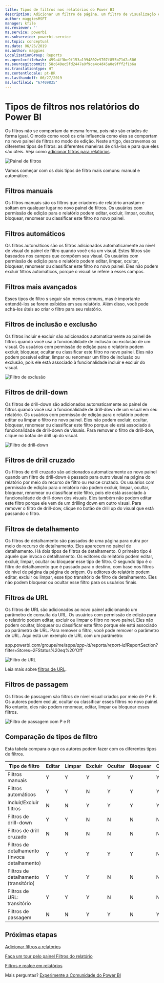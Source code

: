 ```yaml
---
title: Tipos de filtros nos relatórios do Power BI
description: Adicionar um filtro de página, um filtro de visualização ou um filtro de relatório a um relatório no Power BI
author: maggiesMSFT
manager: kfile
ms.reviewer: ''
ms.service: powerbi
ms.subservice: powerbi-service
ms.topic: conceptual
ms.date: 06/25/2019
ms.author: maggies
LocalizationGroup: Reports
ms.openlocfilehash: 499a4f3be9f153a1994802e9707f855b71d2a506
ms.sourcegitcommit: 58c649ec5fd2447a0f9ca4c4d45a0e9fff2f1b6a
ms.translationtype: HT
ms.contentlocale: pt-BR
ms.lasthandoff: 06/27/2019
ms.locfileid: "67409835"
---
```

# <a name="types-of-filters-in-power-bi-reports"></a>Tipos de filtros nos relatórios do Power BI

Os filtros não se comportam da mesma forma, pois não são criados de forma igual. O modo como você os cria influencia como eles se comportam no novo painel de filtros no modo de edição. Neste artigo, descrevemos os diferentes tipos de filtros: as diferentes maneiras de criá-los e para que eles são úteis. Veja como [adicionar filtros para relatórios](power-bi-report-add-filter.md). 

![Painel de filtros](media/power-bi-report-filter-types/power-bi-filter-pane.png)

Vamos começar com os dois tipos de filtro mais comuns: manual e automático.

## <a name="manual-filters"></a>Filtros manuais 

Os filtros manuais são os filtros que criadores de relatório arrastam e soltam em qualquer lugar no novo painel de filtros. Os usuários com permissão de edição para o relatório podem editar, excluir, limpar, ocultar, bloquear, renomear ou classificar este filtro no novo painel.

## <a name="automatic-filters"></a>Filtros automáticos 

Os filtros automáticos são os filtros adicionados automaticamente ao nível de visual do painel de filtro quando você cria um visual. Estes filtros são baseados nos campos que compõem seu visual. Os usuários com permissão de edição para o relatório podem editar, limpar, ocultar, bloquear, renomear ou classificar este filtro no novo painel. Eles não podem excluir filtros automáticos, porque o visual se refere a esses campos.

## <a name="more-advanced-filters"></a>Filtros mais avançados

Esses tipos de filtro s seguir são menos comuns, mas é importante entendê-los se forem exibidos em seu relatório. Além disso, você pode achá-los úteis ao criar o filtro para seu relatório.

## <a name="include-and-exclude-filters"></a>Filtros de inclusão e exclusão

Os filtros incluir e excluir são adicionados automaticamente ao painel de filtros quando você usa a funcionalidade de inclusão ou exclusão de um visual. Os usuários com permissão de edição para o relatório podem excluir, bloquear, ocultar ou classificar este filtro no novo painel. Eles não podem possível editar, limpar ou renomear um filtro de inclusão ou exclusão, pois ele está associado à funcionalidade incluir e excluir do visual.

![Filtro de exclusão](media/power-bi-report-filter-types/power-bi-filters-exclude.png)

## <a name="drill-down-filters"></a>Filtros de drill-down

Os filtros de drill-down são adicionados automaticamente ao painel de filtros quando você usa a funcionalidade de drill-down de um visual em seu relatório. Os usuários com permissão de edição para o relatório podem editar ou limpar o filtro no novo painel. Eles não podem excluir, ocultar, bloquear, renomear ou classificar este filtro porque ele está associado à funcionalidade de drill-down de visuais. Para remover o filtro de drill-dow, clique no botão de drill up do visual.

![Filtro de drill-down](media/power-bi-report-filter-types/power-bi-filters-drill-down.png)

## <a name="cross-drill-filters"></a>Filtros de drill cruzado

Os filtros de drill cruzado são adicionados automaticamente ao novo painel quando um filtro de drill-down é passado para outro visual na página do relatório por meio do recurso de filtro ou realce cruzado. Os usuários com permissão de edição para o relatório não podem excluir, limpar, ocultar, bloquear, renomear ou classificar este filtro, pois ele está associado à funcionalidade de drill-down dos visuais. Eles também não podem editar este filtro porque ele vem de um drilling down em outro visual. Para remover o filtro de drill-dow, clique no botão de drill up do visual que está passando o filtro.

## <a name="drillthrough-filters"></a>Filtros de detalhamento

Os filtros de detalhamento são passados de uma página para outra por meio do recurso de detalhamento. Eles aparecem no painel de detalhamento. Há dois tipos de filtros de detalhamento. O primeiro tipo é aquele que invoca o detalhamento. Os editores do relatório podem editar, excluir, limpar, ocultar ou bloquear esse tipo de filtro. O segundo tipo é o filtro de detalhamento que é passado para o destino, com base nos filtros de nível de página da página de origem. Os editores do relatório podem editar, excluir ou limpar, esse tipo transitório de filtro de detalhamento. Eles não podem bloquear ou ocultar esse filtro para os usuários finais.

## <a name="url-filters"></a>Filtros de URL

Os filtros de URL são adicionados ao novo painel adicionando um parâmetro de consulta da URL. Os usuários com permissão de edição para o relatório podem editar, excluir ou limpar o filtro no novo painel. Eles não podem ocultar, bloquear ou classificar este filtro porque ele está associado ao parâmetro de URL. Para remover o filtro, você pode remover o parâmetro de URL. Aqui está um exemplo de URL com um parâmetro:

app.powerbi.com/groups/me/apps/*app-id*/reports/*report-id*/ReportSection?filter=Stores~2FStatus%20eq%20'Off'

![Filtro de URL](media/power-bi-report-filter-types/power-bi-filter-url.png)

Leia mais sobre [filtros de URL](service-url-filters.md).

## <a name="pass-through-filters"></a>Filtros de passagem

Os filtros de passagem são filtros de nível visual criados por meio de P e R. Os autores podem excluir, ocultar ou classificar esses filtros no novo painel. No entanto, eles não podem renomear, editar, limpar ou bloquear esses filtros.

![Filtro de passagem com P e R](media/power-bi-report-filter-types/power-bi-filters-qna.png)

## <a name="comparing-filter-types"></a>Comparação de tipos de filtro

Esta tabela compara o que os autores podem fazer com os diferentes tipos de filtros.

| Tipo de filtro | Editar | Limpar | Excluir | Ocultar | Bloquear | Classificar | Renomear |
|----|----|----|----|----|----|----|----|
| Filtros manuais | Y | Y | Y | Y | Y | Y | Y |
| Filtros automáticos | Y | Y | N | Y | Y | Y | Y |
| Incluir/Excluir filtros | N | N | Y | Y | Y | Y | N |
| Filtros de drill-down | Y | Y | N | N | N | N | N |
| Filtros de drill cruzado | N | N | N | N | N | N | N |
| Filtros de detalhamento (invoca detalhamento) | Y | Y | Y | Y | Y | N | N |
| Filtros de detalhamento (transitório) | Y | Y | Y | N | N | N | N |
| Filtros de URL: transitório | Y | Y | Y | N | N | N | N |
| Filtros de passagem | N | N | Y | Y | N | Y | N |



## <a name="next-steps"></a>Próximas etapas

[Adicionar filtros a relatórios](power-bi-report-add-filter.md)

[Faça um tour pelo painel Filtros do relatório](consumer/end-user-report-filter.md)

[Filtros e realce em relatórios](power-bi-reports-filters-and-highlighting.md)

Mais perguntas? [Experimente a Comunidade do Power BI](http://community.powerbi.com/)

